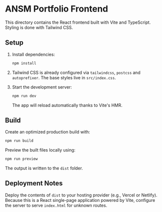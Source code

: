 # ANSM Portfolio Frontend

This directory contains the React frontend built with Vite and TypeScript. Styling is done with Tailwind CSS.

## Setup

1. Install dependencies:
   ```bash
   npm install
   ```
2. Tailwind CSS is already configured via `tailwindcss`, `postcss` and `autoprefixer`. The base styles live in `src/index.css`.

3. Start the development server:
   ```bash
   npm run dev
   ```
   The app will reload automatically thanks to Vite's HMR.

## Build

Create an optimized production build with:
```bash
npm run build
```

Preview the built files locally using:
```bash
npm run preview
```
The output is written to the `dist` folder.

## Deployment Notes

Deploy the contents of `dist` to your hosting provider (e.g., Vercel or Netlify). Because this is a React single-page application powered by Vite, configure the server to serve `index.html` for unknown routes.
